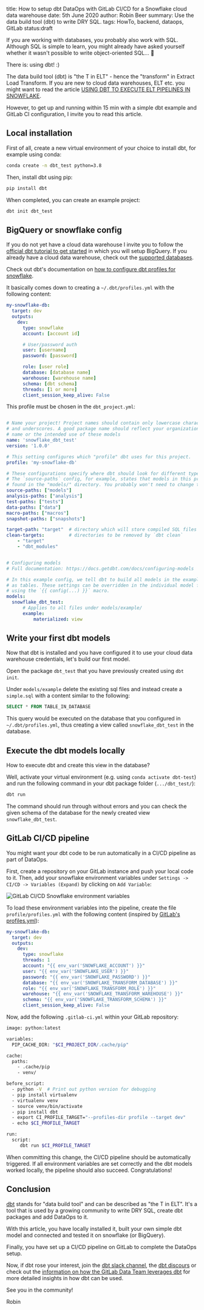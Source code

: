 title: How to setup dbt DataOps with GitLab CI/CD for a Snowflake cloud data warehouse
date: 5th June 2020
author: Robin Beer
summary: Use the data build tool (dbt) to write DRY SQL.
tags: HowTo, backend, dataops, GitLab
status:draft

If you are working with databases, you probably also work with SQL.
Although SQL is simple to learn, you might already have asked yourself whether it wasn't possible to write object-oriented SQL... :thinking:

There is: using dbt! :) 

The data build tool (dbt) is "the T in ELT" - hence the "transform" in Extract Load Transform. If you are new to cloud data warehouses, ELT etc. you might want to read the article [USING DBT TO EXECUTE ELT PIPELINES IN SNOWFLAKE](https://community.snowflake.com/s/article/Using-DBT-to-Execute-ELT-Pipelines-in-Snowflake).

However, to get up and running within 15 min with a simple dbt example and GitLab CI configuration, I invite you to read this article.

<!-- https://www.youtube.com/watch?v=-XBIIY2pFpc&feature=youtu.be&t=1305 -->

## Local installation

First of all, create a new virtual environment of your choice to install dbt, for example using conda:

```bash
conda create -n dbt_test python=3.8
```

Then, install dbt using pip:

```bash
pip install dbt
```

When completed, you can create an example project:

```bash
dbt init dbt_test
```

## BigQuery or snowflake config

If you do not yet have a cloud data warehouse I invite you to follow the [official dbt tutorial to get started](https://docs.getdbt.com/tutorial/setting-up) in which you will setup BigQuery. If you already have a cloud data warehouse, check out the [supported databases](https://docs.getdbt.com/docs/supported-databases).

Check out dbt's documentation on [how to configure dbt profiles for snowflake](https://docs.getdbt.com/docs/supported-databases/profile-snowflake/).

It basically comes down to creating a `~/.dbt/profiles.yml` with the following content:

```yml
my-snowflake-db:
  target: dev
  outputs:
    dev:
      type: snowflake
      account: [account id]

      # User/password auth
      user: [username]
      password: [password]

      role: [user role]
      database: [database name]
      warehouse: [warehouse name]
      schema: [dbt schema]
      threads: [1 or more]
      client_session_keep_alive: False
```

This profile must be chosen in the `dbt_project.yml`:

```yml

# Name your project! Project names should contain only lowercase characters
# and underscores. A good package name should reflect your organization's
# name or the intended use of these models
name: 'snowflake_dbt_test'
version: '1.0.0'

# This setting configures which "profile" dbt uses for this project.
profile: 'my-snowflake-db'

# These configurations specify where dbt should look for different types of files.
# The `source-paths` config, for example, states that models in this project can be
# found in the "models/" directory. You probably won't need to change these!
source-paths: ["models"]
analysis-paths: ["analysis"]
test-paths: ["tests"]
data-paths: ["data"]
macro-paths: ["macros"]
snapshot-paths: ["snapshots"]

target-path: "target"  # directory which will store compiled SQL files
clean-targets:         # directories to be removed by `dbt clean`
    - "target"
    - "dbt_modules"


# Configuring models
# Full documentation: https://docs.getdbt.com/docs/configuring-models

# In this example config, we tell dbt to build all models in the example/ directory
# as tables. These settings can be overridden in the individual model files
# using the `{{ config(...) }}` macro.
models:
  snowflake_dbt_test:
      # Applies to all files under models/example/
      example:
          materialized: view
```

## Write your first dbt models

Now that dbt is installed and you have configured it to use your cloud data warehouse credentials, let's build our first model.

Open the package `dbt_test` that you have previously created using `dbt init`. 

Under `models/example` delete the existing sql files and instead create a `simple.sql` with a content similar to the following:

```sql
SELECT * FROM TABLE_IN_DATABASE
```

This query would be executed on the database that you configured in `~/.dbt/profiles.yml`, thus creating a view called `snowflake_dbt_test` in the database.

## Execute the dbt models locally

How to execute dbt and create this view in the database?

Well, activate your virtual environment (e.g. using `conda activate dbt-test`) and run the following command in your dbt package folder (`.../dbt_test/`):

```bash
dbt run
```

The command should run through without errors and you can check the given schema of the database for the newly created view `snowflake_dbt_test`.

## GitLab CI/CD pipeline
You might want your dbt code to be run automatically in a CI/CD pipeline as part of DataOps.

First, create a repository on your GitLab instance and push your local code to it. Then, add your snowflake environment variables under `Settings -> CI/CD -> Variables (Expand)` by clicking on `Add Variable`:

![GitLab CI/CD Snowflake environment variables](2020-06-06-00-32-07.png)

To load these environment variables into the pipeline, create the file `profile/profiles.yml` with the following content (inspired by [GitLab's profiles.yml](https://gitlab.com/gitlab-data/analytics/-/blob/master/transform/snowflake-dbt/profile/profiles.yml)):

```yml
my-snowflake-db:
  target: dev
  outputs:
    dev:
      type: snowflake
      threads: 1
      account: "{{ env_var('SNOWFLAKE_ACCOUNT') }}"
      user: "{{ env_var('SNOWFLAKE_USER') }}"
      password: "{{ env_var('SNOWFLAKE_PASSWORD') }}"
      database: "{{ env_var('SNOWFLAKE_TRANSFORM_DATABASE') }}"
      role: "{{ env_var('SNOWFLAKE_TRANSFORM_ROLE') }}"
      warehouse: "{{ env_var('SNOWFLAKE_TRANSFORM_WAREHOUSE') }}"
      schema: "{{ env_var('SNOWFLAKE_TRANSFORM_SCHEMA') }}"
      client_session_keep_alive: False

```

Now, add the following `.gitlab-ci.yml` within your GitLab repository:

```bash
image: python:latest

variables:
  PIP_CACHE_DIR: "$CI_PROJECT_DIR/.cache/pip"

cache:
  paths:
    - .cache/pip
    - venv/

before_script:
  - python -V  # Print out python version for debugging
  - pip install virtualenv
  - virtualenv venv
  - source venv/bin/activate
  - pip install dbt
  - export CI_PROFILE_TARGET="--profiles-dir profile --target dev"
  - echo $CI_PROFILE_TARGET

run:
  script:
     dbt run $CI_PROFILE_TARGET 
```

When committing this change, the CI/CD pipeline should be automatically triggered. If all environment variables are set correctly and the dbt models worked locally, the pipeline should also succeed. Congratulations!

## Conclusion

[dbt](https://www.getdbt.com) stands for "data build tool" and can be described as "the T in ELT".
It's a tool that is used by a growing community to write DRY SQL, create dbt packages and add DataOps to it.

With this article, you have locally installed it, built your own simple dbt model and connected and tested it on snowflake (or BigQuery).

Finally, you have set up a CI/CD pipeline on GitLab to complete the DataOps setup.

Now, if dbt rose your interest, join the [dbt slack channel](https://community.getdbt.com), the [dbt discours](https://discourse.getdbt.com) or check out the [information on how the GitLab Data Team leverages dbt](https://about.gitlab.com/handbook/business-ops/data-team/) for more detailed insights in how dbt can be used.

See you in the community!

Robin